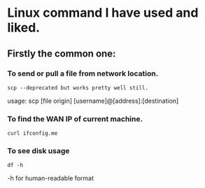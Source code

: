 # Linux command I have used and liked.

## Firstly the common one:

### To send or pull a file from network location.
```
scp --deprecated but works pretty well still.
``` 
usage: scp [file origin] [username]@[address]:[destination]

### To find the WAN IP of current machine.
```
curl ifconfig.me
```

### To see disk usage
```
df -h
```
-h for human-readable format
